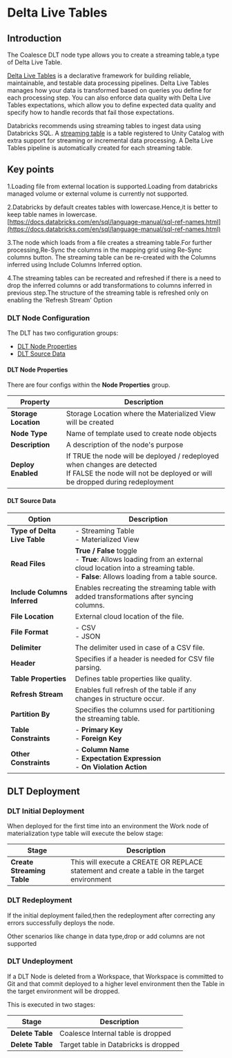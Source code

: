 # **Delta Live Tables**

## **Introduction**

The Coalesce DLT node type allows you to create a streaming table,a type
of Delta Live Table.

[Delta Live Tables](https://docs.databricks.com/en/delta-live-tables/index.html)
is a declarative framework for building reliable, maintainable, and
testable data processing pipelines. Delta Live Tables manages how your
data is transformed based on queries you define for each processing
step. You can also enforce data quality with Delta Live Tables
expectations, which allow you to define expected data quality and
specify how to handle records that fail those expectations.

Databricks recommends using streaming tables to ingest data using
Databricks SQL. A [streaming
table](https://docs.databricks.com/en/tables/streaming.html#additional-resources)
is a table registered to Unity Catalog with extra support for streaming
or incremental data processing. A Delta Live Tables pipeline is
automatically created for each streaming table.

## **Key points**

1.Loading file from external location is supported.Loading from
databricks managed volume or external volume is currently not supported.

2.Databricks by default creates tables with lowercase.Hence,it is better to keep table names in lowercase.[https://docs.databricks.com/en/sql/language-manual/sql-ref-names.html](https://docs.databricks.com/en/sql/language-manual/sql-ref-names.html)

3.The node which loads from a file creates a streaming table.For further processing,Re-Sync the columns in the mapping grid using Re-Sync columns button.
The streaming table can be re-created with the Columns inferred using Include Columns Inferred option.

4.The streaming tables can be recreated and refreshed if there is a need to drop the inferred columns or add transformations to columns inferred in previous step.The structure of the streaming table is refreshed only on enabling the 'Refresh Stream' Option

### **DLT Node Configuration**

The DLT has two configuration groups:

* [DLT Node Properties](#dlt-node-properties)
* [DLT Source Data](#dlt-source-data)

<h4 id="dlt-node-properties"> DLT Node Properties </h4>

There are four configs within the **Node Properties** group.

| **Property** | **Description** |
|-------------|-----------------|
| **Storage Location** | Storage Location where the Materialized View will be created |
| **Node Type** | Name of template used to create node objects |
| **Description** | A description of the node's purpose |
| **Deploy Enabled** | If TRUE the node will be deployed / redeployed when changes are detected<br/>If FALSE the node will not be deployed or will be dropped during redeployment |


<h4 id="dlt-source-data"> DLT Source Data </h4>

| **Option**                     | **Description** |
|----------------------------------|---------------|
| **Type of Delta Live Table**     | - Streaming Table<br>- Materialized View |
| **Read Files**                   | **True / False** toggle<br/>- **True**: Allows loading from an external cloud location into a streaming table.<br/>- **False**: Allows loading from a table source. |
| **Include Columns Inferred**     | Enables recreating the streaming table with added transformations after syncing columns. |
| **File Location** | External cloud location of the file. |
| **File Format** | - CSV<br/>- JSON |
| **Delimiter** | The delimiter used in case of a CSV file. |
| **Header** | Specifies if a header is needed for CSV file parsing. |
| **Table Properties**             | Defines table properties like quality. |
| **Refresh Stream**               | Enables full refresh of the table if any changes in structure occur. |
| **Partition By** | Specifies the columns used for partitioning the streaming table. |
| **Table Constraints** | - **Primary Key**<br/>- **Foreign Key** |
| **Other Constraints** | - **Column Name**<br/>- **Expectation Expression**<br>- **On Violation Action** |

## **DLT Deployment**

### **DLT Initial Deployment**

When deployed for the first time into an environment the Work node of materialization type table will execute the below stage:

| **Stage** | **Description** |
|-----------|----------------|
| **Create Streaming Table** | This will execute a CREATE OR REPLACE statement and create a table in the target environment |

### **DLT Redeployment**

If the initial deployment failed,then the redeployment after correcting
any errors successfully deploys the node.

Other scenarios like change in data type,drop or add columns are not
supported

### **DLT Undeployment**

If a DLT Node is deleted from a Workspace, that Workspace is committed
to Git and that commit deployed to a higher level environment then the
Table in the target environment will be dropped.

This is executed in two stages:

| **Stage** | **Description** |
|-----------|----------------|
| **Delete Table** | Coalesce Internal table is dropped |
| **Delete Table** | Target table in Databricks is dropped |
